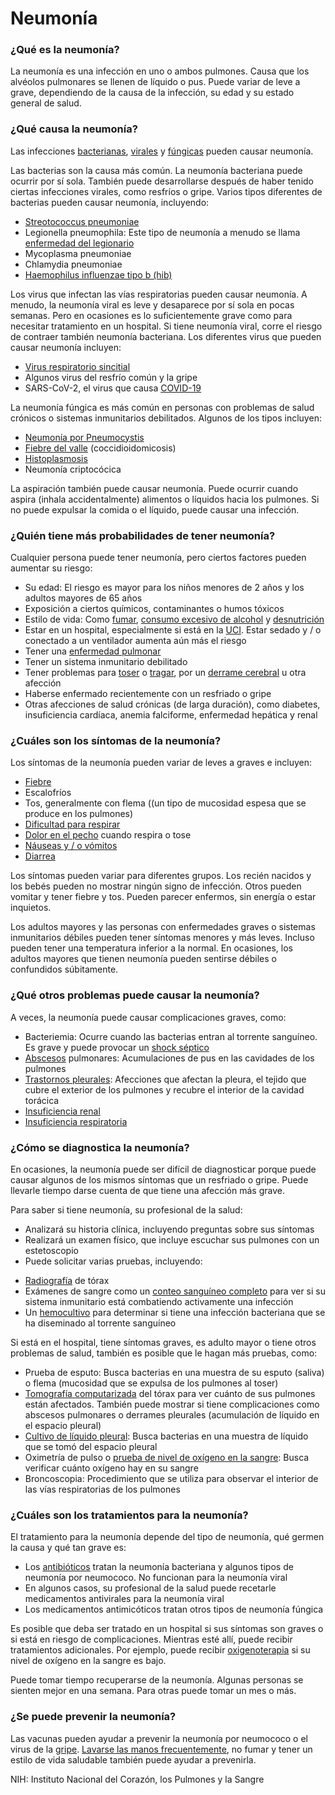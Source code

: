 Neumonía
========


### ¿Qué es la neumonía?


La neumonía es una infección en uno o ambos pulmones. Causa que los alvéolos pulmonares se llenen de líquido o pus. Puede variar de leve a grave, dependiendo de la causa de la infección, su edad y su estado general de salud.


### ¿Qué causa la neumonía?


Las infecciones [bacterianas](https://medlineplus.gov/spanish/bacterialinfections.html), [virales](https://medlineplus.gov/spanish/viralinfections.html) y [fúngicas](https://medlineplus.gov/spanish/fungalinfections.html)  pueden causar neumonía.


Las bacterias son la causa más común. La neumonía bacteriana puede ocurrir por sí sola. También puede desarrollarse después de haber tenido ciertas infecciones virales, como resfríos o gripe. Varios tipos diferentes de bacterias pueden causar neumonía, incluyendo:


* [Streotococcus pneumoniae](https://medlineplus.gov/spanish/pneumococcalinfections.html)
* Legionella pneumophila: Este tipo de neumonía a menudo se llama [enfermedad del legionario](https://medlineplus.gov/spanish/legionnairesdisease.html)
* Mycoplasma pneumoniae
* Chlamydia pneumoniae
* [Haemophilus influenzae tipo b (hib)](../spanish/haemophilusinfections.html)


Los virus que infectan las vías respiratorias pueden causar neumonía. A menudo, la neumonía viral es leve y desaparece por sí sola en pocas semanas. Pero en ocasiones es lo suficientemente grave como para necesitar tratamiento en un hospital. Si tiene neumonía viral, corre el riesgo de contraer también neumonía bacteriana. Los diferentes virus que pueden causar neumonía incluyen:


* [Virus respiratorio sincitial](https://medlineplus.gov/spanish/respiratorysyncytialvirusinfections.html)
* Algunos virus del resfrío común y la gripe
* SARS-CoV-2, el virus que causa [COVID-19](https://medlineplus.gov/spanish/covid19coronavirusdisease2019.html)


La neumonía fúngica es más común en personas con problemas de salud crónicos o sistemas inmunitarios debilitados. Algunos de los tipos incluyen:


* [Neumonía por Pneumocystis](https://medlineplus.gov/spanish/pneumocystisinfections.html)
* [Fiebre del valle](https://medlineplus.gov/spanish/valleyfever.html) (coccidioidomicosis)
* [Histoplasmosis](https://medlineplus.gov/spanish/histoplasmosis.html)
* Neumonía criptocócica


La aspiración también puede causar neumonía. Puede ocurrir cuando aspira (inhala accidentalmente) alimentos o líquidos hacia los pulmones. Si no puede expulsar la comida o el líquido, puede causar una infección.


### ¿Quién tiene más probabilidades de tener neumonía?


Cualquier persona puede tener neumonía, pero ciertos factores pueden aumentar su riesgo:


* Su edad: El riesgo es mayor para los niños menores de 2 años y los adultos mayores de 65 años
* Exposición a ciertos químicos, contaminantes o humos tóxicos
* Estilo de vida: Como [fumar](https://medlineplus.gov/spanish/smoking.html), [consumo excesivo de alcohol](https://medlineplus.gov/spanish/alcoholusedisorderaud.html) y [desnutrición](https://medlineplus.gov/spanish/malnutrition.html)
* Estar en un hospital, especialmente si está en la [UCI](https://medlineplus.gov/spanish/criticalcare.html). Estar sedado y / o conectado a un ventilador aumenta aún más el riesgo
* Tener una [enfermedad pulmonar](https://medlineplus.gov/spanish/lungdiseases.html)
* Tener un sistema inmunitario debilitado
* Tener problemas para [toser](https://medlineplus.gov/spanish/cough.html) o [tragar](https://medlineplus.gov/spanish/swallowingdisorders.html), por un [derrame cerebral](https://medlineplus.gov/spanish/stroke.html) u otra afección
* Haberse enfermado recientemente con un resfriado o gripe
* Otras afecciones de salud crónicas (de larga duración), como diabetes, insuficiencia cardíaca, anemia falciforme, enfermedad hepática y renal


### ¿Cuáles son los síntomas de la neumonía?


Los síntomas de la neumonía pueden variar de leves a graves e incluyen:


* [Fiebre](https://medlineplus.gov/spanish/fever.html)
* Escalofríos
* Tos, generalmente con flema ((un tipo de mucosidad espesa que se produce en los pulmones)
* [Dificultad para respirar](https://medlineplus.gov/spanish/breathingproblems.html)
* [Dolor en el pecho](https://medlineplus.gov/spanish/chestpain.html) cuando respira o tose
* [Náuseas y / o vómitos](https://medlineplus.gov/spanish/nauseaandvomiting.html)
* [Diarrea](https://medlineplus.gov/spanish/diarrhea.html)


Los síntomas pueden variar para diferentes grupos. Los recién nacidos y los bebés pueden no mostrar ningún signo de infección. Otros pueden vomitar y tener fiebre y tos. Pueden parecer enfermos, sin energía o estar inquietos.


Los adultos mayores y las personas con enfermedades graves o sistemas inmunitarios débiles pueden tener síntomas menores y más leves. Incluso pueden tener una temperatura inferior a la normal. En ocasiones, los adultos mayores que tienen neumonía pueden sentirse débiles o confundidos súbitamente.


### ¿Qué otros problemas puede causar la neumonía?


A veces, la neumonía puede causar complicaciones graves, como:


* Bacteriemia: Ocurre cuando las bacterias entran al torrente sanguíneo. Es grave y puede provocar un [shock séptico](https://medlineplus.gov/spanish/sepsis.html)
* [Abscesos](https://medlineplus.gov/spanish/abscess.html) pulmonares: Acumulaciones de pus en las cavidades de los pulmones
* [Trastornos pleurales](https://medlineplus.gov/spanish/pleuraldisorders.html): Afecciones que afectan la pleura, el tejido que cubre el exterior de los pulmones y recubre el interior de la cavidad torácica
* [Insuficiencia renal](https://medlineplus.gov/spanish/kidneyfailure.html)
* [Insuficiencia respiratoria](https://medlineplus.gov/spanish/respiratoryfailure.html)


### ¿Cómo se diagnostica la neumonía?


En ocasiones, la neumonía puede ser difícil de diagnosticar porque puede causar algunos de los mismos síntomas que un resfriado o gripe. Puede llevarle tiempo darse cuenta de que tiene una afección más grave.


Para saber si tiene neumonía, su profesional de la salud:


* Analizará su historia clínica, incluyendo preguntas sobre sus síntomas
* Realizará un examen físico, que incluye escuchar sus pulmones con un estetoscopio
* Puede solicitar varias pruebas, incluyendo:
+ [Radiografía](https://medlineplus.gov/spanish/xrays.html)  de tórax
+ Exámenes de sangre como un [conteo sanguíneo completo](https://medlineplus.gov/spanish/pruebas-de-laboratorio/conteo-sanguineo-completo/) para ver si su sistema inmunitario está combatiendo activamente una infección
+ Un [hemocultivo](https://medlineplus.gov/spanish/pruebas-de-laboratorio/prueba-de-cultivo-de-bacterias/) para determinar si tiene una infección bacteriana que se ha diseminado al torrente sanguíneo


Si está en el hospital, tiene síntomas graves, es adulto mayor o tiene otros problemas de salud, también es posible que le hagan más pruebas, como:


* Prueba de esputo: Busca bacterias en una muestra de su esputo (saliva) o flema (mucosidad que se expulsa de los pulmones al toser)
* [Tomografía computarizada](https://medlineplus.gov/spanish/ctscans.html) del tórax para ver cuánto de sus pulmones están afectados. También puede mostrar si tiene complicaciones como abscesos pulmonares o derrames pleurales (acumulación de líquido en el espacio pleural)
* [Cultivo de líquido pleural](https://medlineplus.gov/spanish/pruebas-de-laboratorio/analisis-del-liquido-pleural/): Busca bacterias en una muestra de líquido que se tomó del espacio pleural
* Oximetría de pulso o [prueba de nivel de oxígeno en la sangre](https://medlineplus.gov/spanish/pruebas-de-laboratorio/nivel-de-oxigeno-en-la-sangre/): Busca verificar cuánto oxígeno hay en su sangre
* Broncoscopia: Procedimiento que se utiliza para observar el interior de las vías respiratorias de los pulmones


### ¿Cuáles son los tratamientos para la neumonía?


El tratamiento para la neumonía depende del tipo de neumonía, qué germen la causa y qué tan grave es:


* Los [antibióticos](https://medlineplus.gov/spanish/antibiotics.html) tratan la neumonía bacteriana y algunos tipos de neumonía por neumococo. No funcionan para la neumonía viral
* En algunos casos, su profesional de la salud puede recetarle medicamentos antivirales para la neumonía viral
* Los medicamentos antimicóticos tratan otros tipos de neumonía fúngica


Es posible que deba ser tratado en un hospital si sus síntomas son graves o si está en riesgo de complicaciones. Mientras esté allí, puede recibir tratamientos adicionales. Por ejemplo, puede recibir [oxigenoterapia](https://medlineplus.gov/spanish/oxygentherapy.html)  si su nivel de oxígeno en la sangre es bajo.


Puede tomar tiempo recuperarse de la neumonía. Algunas personas se sienten mejor en una semana. Para otras puede tomar un mes o más.


### ¿Se puede prevenir la neumonía?


Las vacunas pueden ayudar a prevenir la neumonía por neumococo o el virus de la [gripe](https://medlineplus.gov/spanish/flushot.html). [Lavarse las manos frecuentemente](https://medlineplus.gov/spanish/germsandhygiene.html), no fumar y tener un estilo de vida saludable también puede ayudar a prevenirla.


NIH: Instituto Nacional del Corazón, los Pulmones y la Sangre

